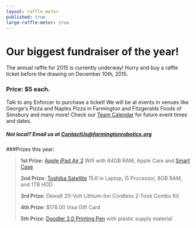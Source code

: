 ```yaml
---
layout: raffle-meter
published: true
large-raffle-meter: true
--- 
```


# Our biggest fundraiser of the year!

The annual raffle for 2015 is currently underway! Hurry and buy a raffle ticket before the drawing on December 10th, 2015.

### Price: $5 each.

Talk to any Enforcer to purchase a ticket! We will be at events in venues like George's Pizza and Naples Pizza in Farmington and Fitzgeralds Foods of Simsbury and many more! Check our [Team Calendar](/calendar) for future event times and dates.

##### Not local? Email us at <ContactUs@farmingtonrobotics.org>

###Prizes this year:
>__1st Prize:__ [Apple iPad Air 2](http://www.apple.com/ipad-air-2) Wifi with 64GB RAM, Apple Care and [Smart Case](http://www.apple.com/shop/product/MGTT2ZM/A/ipad-air-2-smart-case-midnight-blue)
>
>__2nd Prize:__ [Toshiba Satellite](http://us.toshiba.com/computers/laptops/satellite) 15.6 in Laptop, i5 Processor, 8GB RAM, and 1TB HDD
>
>__3rd Prize:__ Dewalt 20-Volt Lithium-Ion Cordless 2-Took Combo Kit
>
>__4th Prize:__ $178.00 Visa GIft Card
>
>__5th Prize:__ [Doodler 2.0 Printing Pen](https://www.kickstarter.com/projects/1351910088/3doodler-20-the-worlds-first-3d-printing-pen-reinv) with plastic supply material
